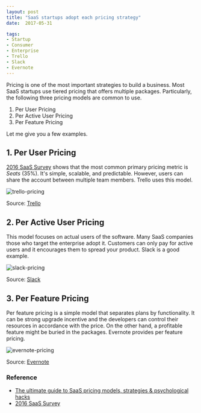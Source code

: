 ```yaml
---
layout: post
title: "SaaS startups adopt each pricing strategy"
date:  2017-05-31

tags:
- Startup
- Consumer
- Enterprise
- Trello
- Slack
- Evernote
---
```


Pricing is one of the most important strategies to build a business. Most SaaS startups use tiered pricing that offers multiple packages. Particularly, the following three pricing models are common to use.

1. Per User Pricing
1. Per Active User Pricing
1. Per Feature Pricing

Let me give you a few examples.

## 1. Per User Pricing

<a href="http://www.pacific-crest.com/2016-saas-survey/">2016 SaaS Survey</a> shows that the most common primary pricing metric is *Seats* (35%). It's simple, scalable, and predictable. However, users can share the account between multiple team members. Trello uses this model.

![trello-pricing]({{site.github.url}}/images/posts/trello-pricing.png)
<div class="source">Source: <a href="https://trello.com/pricing">Trello</a></div>

## 2. Per Active User Pricing

This model focuses on actual users of the software. Many SaaS companies those who target the enterprise adopt it. Customers can only pay for active users and it encourages them to spread your product. Slack is a good example.

![slack-pricing]({{site.github.url}}/images/posts/slack-pricing.png)
<div class="source">Source: <a href="https://slack.com/pricing/slack-for-teams">Slack</a></div>

## 3. Per Feature Pricing

Per feature pricing is a simple model that separates plans by functionality. It can be strong upgrade incentive and the developers can control their resources in accordance with the price. On the other hand, a profitable feature might be buried in the packages. Evernote provides per feature pricing.

![evernote-pricing]({{site.github.url}}/images/posts/evernote-pricing.png)
<div class="source">Source: <a href="https://evernote.com/pricing/">Evernote</a></div>

### Reference

<div class="list">
   <ul>
    <li><a href="https://www.cobloom.com/blog/saas-pricing-models">The ultimate guide to SaaS pricing models, strategies & psychological hacks</a></li>
    <li><a href="http://www.pacific-crest.com/2016-saas-survey/">2016 SaaS Survey</a></li>
  </ul>
</div>
